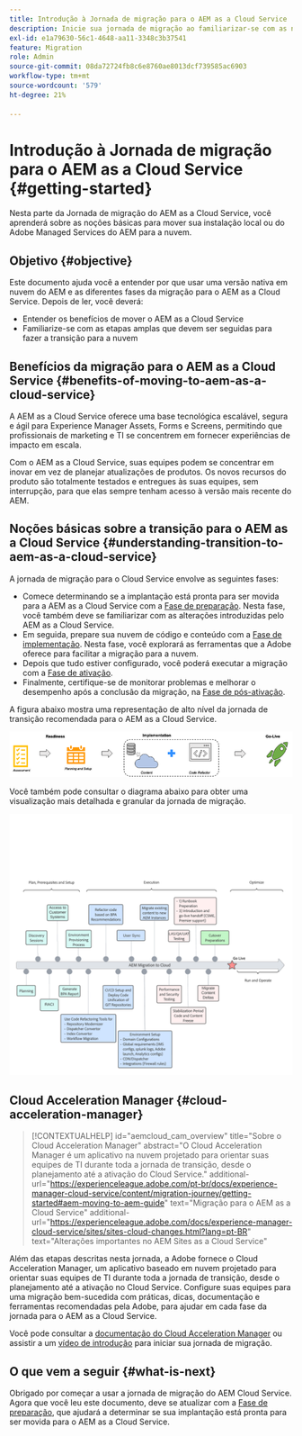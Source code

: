 ```yaml
---
title: Introdução à Jornada de migração para o AEM as a Cloud Service
description: Inicie sua jornada de migração ao familiarizar-se com as noções básicas da mudança para o AEM as a Cloud Service
exl-id: e1a79630-56c1-4648-aa11-3348c3b37541
feature: Migration
role: Admin
source-git-commit: 08da72724fb8c6e8760ae8013dcf739585ac6903
workflow-type: tm+mt
source-wordcount: '579'
ht-degree: 21%

---
```


# Introdução à Jornada de migração para o AEM as a Cloud Service {#getting-started}

Nesta parte da Jornada de migração do AEM as a Cloud Service, você aprenderá sobre as noções básicas para mover sua instalação local ou do Adobe Managed Services do AEM para a nuvem.

## Objetivo {#objective}

Este documento ajuda você a entender por que usar uma versão nativa em nuvem do AEM e as diferentes fases da migração para o AEM as a Cloud Service. Depois de ler, você deverá:

* Entender os benefícios de mover o AEM as a Cloud Service
* Familiarize-se com as etapas amplas que devem ser seguidas para fazer a transição para a nuvem

## Benefícios da migração para o AEM as a Cloud Service {#benefits-of-moving-to-aem-as-a-cloud-service}

A AEM as a Cloud Service oferece uma base tecnológica escalável, segura e ágil para Experience Manager Assets, Forms e Screens, permitindo que profissionais de marketing e TI se concentrem em fornecer experiências de impacto em escala.

Com o AEM as a Cloud Service, suas equipes podem se concentrar em inovar em vez de planejar atualizações de produtos. Os novos recursos do produto são totalmente testados e entregues às suas equipes, sem interrupção, para que elas sempre tenham acesso à versão mais recente do AEM.

## Noções básicas sobre a transição para o AEM as a Cloud Service {#understanding-transition-to-aem-as-a-cloud-service}

A jornada de migração para o Cloud Service envolve as seguintes fases:

* Comece determinando se a implantação está pronta para ser movida para a AEM as a Cloud Service com a [Fase de preparação](/help/journey-migration/readiness.md). Nesta fase, você também deve se familiarizar com as alterações introduzidas pelo AEM as a Cloud Service.
* Em seguida, prepare sua nuvem de código e conteúdo com a [Fase de implementação](/help/journey-migration/implementation.md). Nesta fase, você explorará as ferramentas que a Adobe oferece para facilitar a migração para a nuvem.
* Depois que tudo estiver configurado, você poderá executar a migração com a [Fase de ativação](/help/journey-migration/go-live.md).
* Finalmente, certifique-se de monitorar problemas e melhorar o desempenho após a conclusão da migração, na [Fase de pós-ativação](/help/journey-migration/post-go-live.md).

A figura abaixo mostra uma representação de alto nível da jornada de transição recomendada para o AEM as a Cloud Service.

![Representação de alto nível da jornada de transição recomendada para o AEM as a Cloud Service](/help/journey-migration/assets/move-aemcloud-process.png)

Você também pode consultar o diagrama abaixo para obter uma visualização mais detalhada e granular da jornada de migração.

![Exibição detalhada e granular da jornada de migração](/help/journey-migration/assets/migration-process.png)

## Cloud Acceleration Manager {#cloud-acceleration-manager}

>[!CONTEXTUALHELP]
>id="aemcloud_cam_overview"
>title="Sobre o Cloud Acceleration Manager"
>abstract="O Cloud Acceleration Manager é um aplicativo na nuvem projetado para orientar suas equipes de TI durante toda a jornada de transição, desde o planejamento até a ativação do Cloud Service."
>additional-url="https://experienceleague.adobe.com/pt-br/docs/experience-manager-cloud-service/content/migration-journey/getting-started#aem-moving-to-aem-guide" text="Migração para o AEM as a Cloud Service"
>additional-url="https://experienceleague.adobe.com/docs/experience-manager-cloud-service/sites/sites-cloud-changes.html?lang=pt-BR" text="Alterações importantes no AEM Sites as a Cloud Service"

Além das etapas descritas nesta jornada, a Adobe fornece o Cloud Acceleration Manager, um aplicativo baseado em nuvem projetado para orientar suas equipes de TI durante toda a jornada de transição, desde o planejamento até a ativação no Cloud Service. Configure suas equipes para uma migração bem-sucedida com práticas, dicas, documentação e ferramentas recomendadas pela Adobe, para ajudar em cada fase da jornada para o AEM as a Cloud Service.

Você pode consultar a [documentação do Cloud Acceleration Manager](/help/journey-migration/cloud-acceleration-manager/using-cam/getting-started-cam.md) ou assistir a um [vídeo de introdução](https://experienceleague.adobe.com/pt-br/playlists/experience-manager-all-move-to-cloud-service#dashboard/learning) para iniciar sua jornada de migração.

## O que vem a seguir {#what-is-next}

Obrigado por começar a usar a jornada de migração do AEM Cloud Service. Agora que você leu este documento, deve se atualizar com a [Fase de preparação](/help/journey-migration/readiness.md), que ajudará a determinar se sua implantação está pronta para ser movida para o AEM as a Cloud Service.
